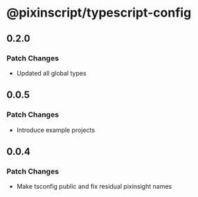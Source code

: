 # @pixinscript/typescript-config

## 0.2.0

### Patch Changes

- Updated all global types

## 0.0.5

### Patch Changes

- Introduce example projects

## 0.0.4

### Patch Changes

- Make tsconfig public and fix residual pixinsight names
